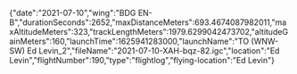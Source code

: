 {"date":"2021-07-10","wing":"BDG EN-B","durationSeconds":2652,"maxDistanceMeters":693.4674087982011,"maxAltitudeMeters":323,"trackLengthMeters":1979.6299042473702,"altitudeGainMeters":160,"launchTime":1625941283000,"launchName":"TO (WNW-SW) Ed Levin_2","fileName":"2021-07-10-XAH-bqz-82.igc","location":"Ed Levin","flightNumber":190,"type":"flightlog","flying-location":"Ed Levin"}

